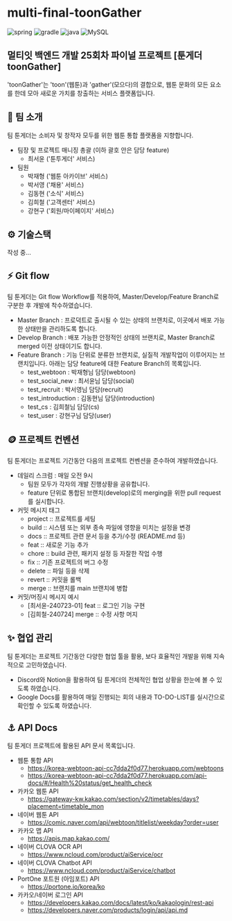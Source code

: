 
# multi-final-toonGather
![spring](https://img.shields.io/badge/spring-c0ff96?style=for-the-badge&logo=spring)
![gradle](https://img.shields.io/badge/gradle-01303a?style=for-the-badge&logo=gradle)
![java](https://img.shields.io/badge/java-5582a1?style=for-the-badge&logo=java)
![MySQL](https://img.shields.io/badge/mysql-f29111?style=for-the-badge&logo=mysql)


## 멀티잇 백엔드 개발 25회차 파이널 프로젝트 [툰게더 toonGather]
'toonGather'는 'toon'(웹툰)과 'gather'(모으다)의 결합으로, 웹툰 문화의 모든 요소를 한데 모아 새로운 가치를 창출하는 서비스 플랫폼입니다.

## 💫 팀 소개
팀 툰게더는 소비자 및 창작자 모두를 위한 웹툰 통합 플랫폼을 지향합니다.
- 팀장 및 프로젝트 매니징 총괄 (이하 괄호 안은 담당 feature)
  - 최서윤 ('툰투게더' 서비스)
- 팀원
  - 박재형 ('웹툰 아카이브' 서비스)
  - 박서영 ('채용' 서비스)
  - 김동현 ('소식' 서비스)
  - 김희철 ('고객센터' 서비스)
  - 강현구 ('회원/마이페이지' 서비스)

## ⚙️ 기술스택
작성 중...

## ⚡️ Git flow
팀 툰게더는 Git flow Workflow를 적용하여, Master/Develop/Feature Branch로 구분한 후 개발에 착수하였습니다.
- Master Branch : 프로덕트로 출시될 수 있는 상태의 브랜치로, 이곳에서 배포 가능한 상태만을 관리하도록 합니다.
- Develop Branch : 배포 가능한 안정적인 상태의 브랜치로, Master Branch로 merged 이전 상태이기도 합니다.
- Feature Branch : 기능 단위로 분류한 브랜치로, 실질적 개발작업이 이루어지는 브랜치입니다. 아래는 담당 feature에 대한 Feature Branch의 목록입니다.
  - test_webtoon : 박재형님 담당(webtoon)
  - test_social_new : 최서윤님 담당(social)
  - test_recruit : 박서영님 담당(recruit)
  - test_introduction : 김동현님 담당(introduction)
  - test_cs : 김희철님 담당(cs)
  - test_user : 강현구님 담당(user)


## 🪙 프로젝트 컨벤션
팀 툰게더는 프로젝트 기간동안 다음의 프로젝트 컨벤션을 준수하여 개발하였습니다.
- 데일리 스크럼 : 매일 오전 9시
  - 팀원 모두가 각자의 개발 진행상황을 공유합니다.
  - feature 단위로 통합된 브랜치(develop)로의 merging을 위한 pull request를 실시합니다.
- 커밋 메시지 태그
  - project ::  프로젝트를 세팅
  - build ::  시스템 또는 외부 종속 파일에 영향을 미치는 설정을 변경
  - docs ::  프로젝트 관련 문서 등을 추가/수정 (README.md 등)
  - feat ::  새로운 기능 추가
  - chore ::  build 관련, 패키지 설정 등 자잘한 작업 수행
  - fix ::  기존 프로젝트의 버그 수정
  - delete ::  파일 등을 삭제
  - revert ::  커밋을 롤백
  - merge ::  브랜치를 main 브랜치에 병합
- 커밋/머징시 메시지 예시
  - [최서윤-240723-01] feat :: 로그인 기능 구현
  - [김희철-240724] merge :: 수정 사항 머지


## ✨ 협업 관리
팀 툰게더는 프로젝트 기간동안 다양한 협업 툴을 활용, 보다 효율적인 개발을 위해 지속적으로 고민하였습니다.
- Discord와 Notion을 활용하여 팀 툰게더의 전체적인 협업 상황을 한눈에 볼 수 있도록 하였습니다.
- Google Docs를 활용하여 매일 진행되는 회의 내용과 TO-DO-LIST를 실시간으로 확인할 수 있도록 하였습니다.

## ⚓️ API Docs
팀 툰게더 프로젝트에 활용된 API 문서 목록입니다.
- 웹툰 통합 API 
  - https://korea-webtoon-api-cc7dda2f0d77.herokuapp.com/webtoons
  - https://korea-webtoon-api-cc7dda2f0d77.herokuapp.com/api-docs/#/Health%20status/get_health_check
- 카카오 웹툰 API
  - https://gateway-kw.kakao.com/section/v2/timetables/days?placement=timetable_mon
- 네이버 웹툰 API
  - https://comic.naver.com/api/webtoon/titlelist/weekday?order=user
- 카카오 맵 API
  - https://apis.map.kakao.com/
- 네이버 CLOVA OCR API
  - https://www.ncloud.com/product/aiService/ocr
- 네이버 CLOVA Chatbot API
  - https://www.ncloud.com/product/aiService/chatbot
- PortOne 포트원 (아임포트) API
  - https://portone.io/korea/ko
- 카카오/네이버 로그인 API
  - https://developers.kakao.com/docs/latest/ko/kakaologin/rest-api
  - https://developers.naver.com/products/login/api/api.md
